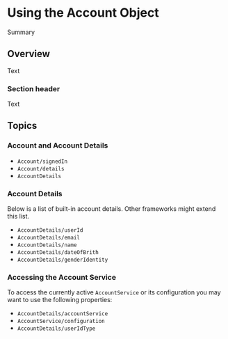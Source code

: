 # Using the Account Object

<!--@START_MENU_TOKEN@-->Summary<!--@END_MENU_TOKEN@-->

## Overview

<!--@START_MENU_TOKEN@-->Text<!--@END_MENU_TOKEN@-->

### Section header

<!--@START_MENU_TOKEN@-->Text<!--@END_MENU_TOKEN@-->

## Topics

### Account and Account Details

- ``Account/signedIn``
- ``Account/details``
- ``AccountDetails``

### Account Details

Below is a list of built-in account details. Other frameworks might extend this list.

- ``AccountDetails/userId``
- ``AccountDetails/email``
- ``AccountDetails/name``
- ``AccountDetails/dateOfBrith``
- ``AccountDetails/genderIdentity``

### Accessing the Account Service
To access the currently active `AccountService` or its configuration you may want to use the following properties:

- ``AccountDetails/accountService``
- ``AccountService/configuration``
- ``AccountDetails/userIdType``
